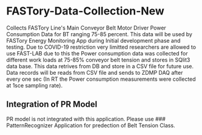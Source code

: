 # FASTory-Data-Collection-New
Collects FASTory Line's Main Conveyor Belt Motor Driver Power Consumption Data for BT ranging 75-85 percent.
This data will be used by FASTory Energy Monitoring App during Initial development phase and testing. Due to COVID-19 restriction very limitted researchers are allowed to use FAST-LAB due to 
this the Power consumption data was collected for different work loads at 75-85% conveyor belt tension and stores in SQlit3 data base. This data retrives from DB and store in a CSV file for future use.
Data records will be reads from CSV file and sends to ZDMP DAQ after every one sec (In RT the Power consumption measurements were collected at 1sce sampling rate).

## Integration of PR Model
PR model is not integrated with this application. Please use ### PatternRecognizer Application
for predection of Belt Tension Class.
